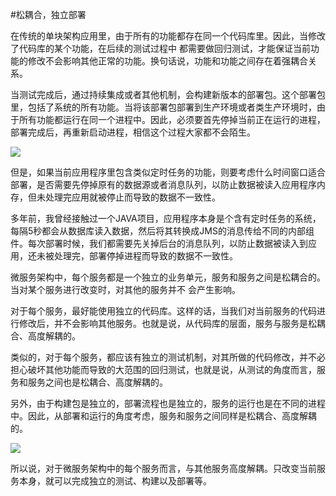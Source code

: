 #松耦合，独立部署
    
在传统的单块架构应用里，由于所有的功能都存在同一个代码库里。因此，当修改了代码库的某个功能，在后续的测试过程中
都需要做回归测试，才能保证当前功能的修改不会影响其他正常的功能。换句话说，功能和功能之间存在着强耦合关系。

当测试完成后，通过持续集成或者其他机制，会构建新版本的部署包。这个部署包里，包括了系统的所有功能。当将该部署包部署到生产环境或者类生产环境时，由于所有功能都运行在同一个进程中。因此，必须要首先停掉当前正在运行的进程，部署完成后，再重新启动进程，相信这个过程大家都不会陌生。

<img src="/images/loose-decouple-tradition-800-600.png" />

但是，如果当前应用程序里包含类似定时任务的功能，则要考虑什么时间窗口适合部署，是否需要先停掉原有的数据源或者消息队列，以防止数据被读入应用程序内存，但未处理完应用就被停止而导致的数据不一致性。

多年前，我曾经接触过一个JAVA项目，应用程序本身是个含有定时任务的系统，每隔5秒都会从数据库读入数据，然后将其转换成JMS的消息传给不同的内部组件。每次部署时候，我们都需要先关掉后台的消息队列，以防止数据被读入到应用，还未被处理完，部署停掉进程而导致的数据不一致性。

微服务架构中，每个服务都是一个独立的业务单元，服务和服务之间是松耦合的。当对某个服务进行改变时，对其他的服务并不
会产生影响。

对于每个服务，最好能使用独立的代码库。这样的话，当我们对当前服务的代码进行修改后，并不会影响其他服务。也就是说，从代码库的层面，服务与服务是松耦合、高度解耦的。

类似的，对于每个服务，都应该有独立的测试机制，对其所做的代码修改，并不必担心破坏其他功能而导致的大范围的回归测试，也就是说，从测试的角度而言，服务和服务之间也是松耦合、高度解耦的。

另外，由于构建包是独立的，部署流程也是独立的，服务的运行也是在不同的进程中。因此，从部署和运行的角度考虑，服务和服务之间同样是松耦合、高度解耦的。

<img src="/images/loose-decouple-microservice-800-600.png" />

所以说，对于微服务架构中的每个服务而言，与其他服务高度解耦。只改变当前服务本身，就可以完成独立的测试、构建以及部署等。